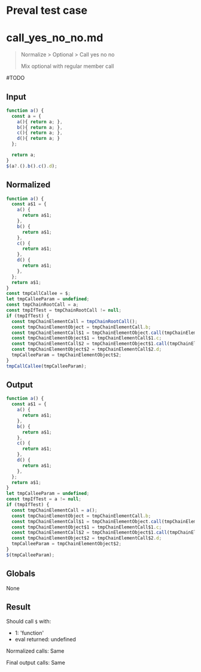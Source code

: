 # Preval test case

# call_yes_no_no.md

> Normalize > Optional > Call yes no no
>
> Mix optional with regular member call

#TODO

## Input

`````js filename=intro
function a() {
  const a = {
    a(){ return a; },
    b(){ return a; },
    c(){ return a; },
    d(){ return a; }
  };

  return a;
}
$(a?.().b().c().d);
`````

## Normalized

`````js filename=intro
function a() {
  const a$1 = {
    a() {
      return a$1;
    },
    b() {
      return a$1;
    },
    c() {
      return a$1;
    },
    d() {
      return a$1;
    },
  };
  return a$1;
}
const tmpCallCallee = $;
let tmpCalleeParam = undefined;
const tmpChainRootCall = a;
const tmpIfTest = tmpChainRootCall != null;
if (tmpIfTest) {
  const tmpChainElementCall = tmpChainRootCall();
  const tmpChainElementObject = tmpChainElementCall.b;
  const tmpChainElementCall$1 = tmpChainElementObject.call(tmpChainElementCall);
  const tmpChainElementObject$1 = tmpChainElementCall$1.c;
  const tmpChainElementCall$2 = tmpChainElementObject$1.call(tmpChainElementCall$1);
  const tmpChainElementObject$2 = tmpChainElementCall$2.d;
  tmpCalleeParam = tmpChainElementObject$2;
}
tmpCallCallee(tmpCalleeParam);
`````

## Output

`````js filename=intro
function a() {
  const a$1 = {
    a() {
      return a$1;
    },
    b() {
      return a$1;
    },
    c() {
      return a$1;
    },
    d() {
      return a$1;
    },
  };
  return a$1;
}
let tmpCalleeParam = undefined;
const tmpIfTest = a != null;
if (tmpIfTest) {
  const tmpChainElementCall = a();
  const tmpChainElementObject = tmpChainElementCall.b;
  const tmpChainElementCall$1 = tmpChainElementObject.call(tmpChainElementCall);
  const tmpChainElementObject$1 = tmpChainElementCall$1.c;
  const tmpChainElementCall$2 = tmpChainElementObject$1.call(tmpChainElementCall$1);
  const tmpChainElementObject$2 = tmpChainElementCall$2.d;
  tmpCalleeParam = tmpChainElementObject$2;
}
$(tmpCalleeParam);
`````

## Globals

None

## Result

Should call `$` with:
 - 1: 'function'
 - eval returned: undefined

Normalized calls: Same

Final output calls: Same
